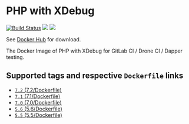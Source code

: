 # PHP with XDebug

[![Build Status](https://travis-ci.org/MilesChou/docker-php-xdebug.svg?branch=master)](https://travis-ci.org/104corp/docker-php-testing) [![](https://img.shields.io/docker/stars/mileschou/php-xdebug.svg)](https://hub.docker.com/r/mileschou/php-xdebug/) [![](https://img.shields.io/docker/pulls/mileschou/php-xdebug.svg)](https://hub.docker.com/r/mileschou/php-xdebug/)

See [Docker Hub](https://hub.docker.com/r/mileschou/php-xdebug/) for download.

The Docker Image of PHP with XDebug for GitLab CI / Drone CI / Dapper testing.

## Supported tags and respective `Dockerfile` links

* [`7.2` (7.2/Dockerfile)](https://github.com/MilesChou/docker-php-xdebug/blob/master/7.2/Dockerfile)
* [`7.1` (7.1/Dockerfile)](https://github.com/MilesChou/docker-php-xdebug/blob/master/7.1/Dockerfile)
* [`7.0` (7.0/Dockerfile)](https://github.com/MilesChou/docker-php-xdebug/blob/master/7.0/Dockerfile)
* [`5.6` (5.6/Dockerfile)](https://github.com/MilesChou/docker-php-xdebug/blob/master/5.6/Dockerfile)
* [`5.5` (5.5/Dockerfile)](https://github.com/MilesChou/docker-php-xdebug/blob/master/5.5/Dockerfile)
